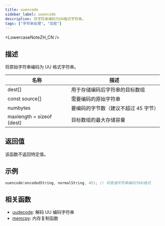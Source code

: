 ```yaml
---
title: uuencode
sidebar_label: uuencode
description: 将字符串编码为UU格式字符串。
tags: ["字符串处理", "加密"]
---
```


<LowercaseNoteZH_CN />

## 描述

将原始字符串编码为 UU 格式字符串。

| 名称                      | 描述                                 |
| ------------------------- | ------------------------------------ |
| dest[]                    | 用于存储编码后字符串的目标数组       |
| const source[]            | 需要编码的原始字符串                 |
| numbytes                  | 要编码的字节数（建议不超过 45 字节） |
| maxlength = sizeof (dest) | 目标数组的最大存储容量               |

## 返回值

该函数不返回特定值。

## 示例

```c
uuencode(encodedString, normalString, 45); // 将普通字符串编码为UU格式
```

## 相关函数

- [uudecode](uudecode): 解码 UU 编码字符串
- [memcpy](memcpy): 内存复制函数
